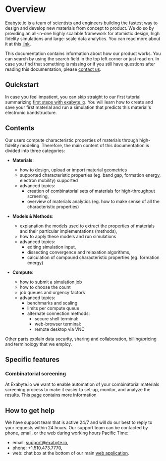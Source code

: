 # Overview

Exabyte.io is a team of scientists and engineers building the fastest way to design and develop new materials from concept to product. We do so by providing an all-in-one highly scalable framework for atomistic design, high fidelity simulations and large-scale data analytics. You can read more about it at this <a href="https://www.linkedin.com/pulse/how-we-design-world-tomorrow-what-materials-discovery-timur-bazhirov" target="_blank">link</a>.

This documentation contains information about how our product works. You can search by using the search field in the top left corner or just read on. In case you find that something is missing or if you still have questions after reading this documentation, please <a class="text-muted" href="mailto:support@exabyte.io" target="_blank">contact us</a>.


## Quickstart

In case you feel impatient, you can skip straight to our first tutorial summarizing
[first steps with exabyte.io](tutorials/first-simulation.md). You will learn how to create and save your first material and run a simulation that predicts this material's electronic bandstructure.

## Contents

Our users compute characteristic properties of materials through high-fidelity modeling. Therefore, the main content of this documentation is divided into three categories:

- **Materials**:
    - how to design, upload or import material geometries
    - supported characteristic properties (eg. band gap, formation energy, electron mobility) supported
    - advanced topics:
        - creation of combinatorial sets of materials for high-throughput screening,
        - overview of materials analytics (eg. how to make sense of all the characteristic properties)

- **Models & Methods**:
    - explanation the models used to extract the properties of materials and their particular implementations (methods),
    - how to apply these models and run simulations
    - advanced topics:
        - editing simulation input,
        - dissecting convergence and relaxation algorithms,
        - calculation of compound characteristic properties (eg. formation energy)

- **Compute**:
    - how to submit a simulation job
    - how to choose the count
    - job queues and urgency factors
    - advanced topics:
        - benchmarks and scaling
        - limits per compute queue
        - alternate connection methods:
            - secure shell terminal:
            - web-browser terminal:
            - remote desktop via VNC

Other parts explain data security, sharing and collaboration, billing/pricing and terminology that we employ.

## Specific features

### Combinatorial screening

At Exabyte.io we want to enable automation of your combinatorial materials screening process to make it easier to set-up, monitor, and analyze the results. This [page]() contains more information

## How to get help

We have support team that is active 24/7 and will do our best to reply to your requests within 24 hours. Our support team can be contacted by phone, email, or the web during working hours Pacific Time:

- email: <a href="mailto:support@exabyte.io" target="_blank">support@exabyte.io</a>,
- phone: +1.510.473.7770,
- web: chat box at the bottom of our main <a href="https://platform.exabyte.io" target="_blank">web application</a>.


<!-- LINKS -->

[ln-post-what-is-mdc]: https://www.linkedin.com/pulse/how-we-design-world-tomorrow-what-materials-discovery-timur-bazhirov  "What is Exabyte.io"
